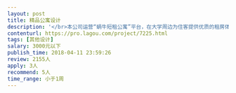 ```yaml
---                
layout: post       
title: 精品公寓设计           
description: '</br>本公司运营“蜗牛短租公寓”平台，在大学周边为住客提供优质的租房体验，为合作房东提供金融、装修、保洁、推广、代运营服务。</br></br>本项目内容为：</br>基于公司提供的户型图（1-3室），进行房间设计，提供设计方案。</br>整体预算为：每间卧室的装修成本在3000元以内。</br></br>要求有民宿、公寓设计作品。</br>'     
contenturl: https://pro.lagou.com/project/7225.html      
tags: [其他设计]            
salary: 3000元以下          
publish_time: 2018-04-11 23:59:26         
review: 2155人                   
apply: 3人                   
recommend: 5人                   
time_range: 小于1周              
---                 
```

